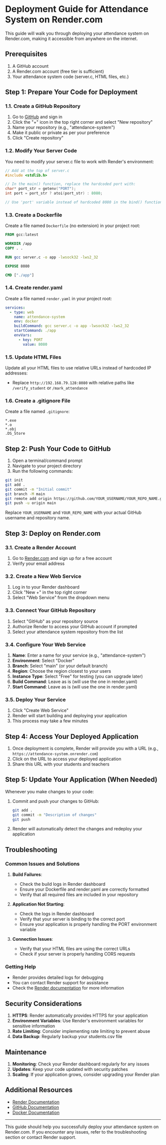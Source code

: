 # Deployment Guide for Attendance System on Render.com

This guide will walk you through deploying your attendance system on Render.com, making it accessible from anywhere on the internet.

## Prerequisites

1. A GitHub account
2. A Render.com account (free tier is sufficient)
3. Your attendance system code (server.c, HTML files, etc.)

## Step 1: Prepare Your Code for Deployment

### 1.1. Create a GitHub Repository

1. Go to [GitHub](https://github.com) and sign in
2. Click the "+" icon in the top right corner and select "New repository"
3. Name your repository (e.g., "attendance-system")
4. Make it public or private as per your preference
5. Click "Create repository"

### 1.2. Modify Your Server Code

You need to modify your server.c file to work with Render's environment:

```c
// Add at the top of server.c
#include <stdlib.h>

// In the main() function, replace the hardcoded port with:
char* port_str = getenv("PORT");
int port = port_str ? atoi(port_str) : 8080;

// Use 'port' variable instead of hardcoded 8080 in the bind() function
```

### 1.3. Create a Dockerfile

Create a file named `Dockerfile` (no extension) in your project root:

```dockerfile
FROM gcc:latest

WORKDIR /app
COPY . .

RUN gcc server.c -o app -lwsock32 -lws2_32

EXPOSE 8080

CMD ["./app"]
```

### 1.4. Create render.yaml

Create a file named `render.yaml` in your project root:

```yaml
services:
  - type: web
    name: attendance-system
    env: docker
    buildCommand: gcc server.c -o app -lwsock32 -lws2_32
    startCommand: ./app
    envVars:
      - key: PORT
        value: 8080
```

### 1.5. Update HTML Files

Update all your HTML files to use relative URLs instead of hardcoded IP addresses:

- Replace `http://192.168.79.128:8080` with relative paths like `/verify_student` or `/mark_attendance`

### 1.6. Create a .gitignore File

Create a file named `.gitignore`:

```
*.exe
*.o
*.obj
.DS_Store
```

## Step 2: Push Your Code to GitHub

1. Open a terminal/command prompt
2. Navigate to your project directory
3. Run the following commands:

```bash
git init
git add .
git commit -m "Initial commit"
git branch -M main
git remote add origin https://github.com/YOUR_USERNAME/YOUR_REPO_NAME.git
git push -u origin main
```

Replace `YOUR_USERNAME` and `YOUR_REPO_NAME` with your actual GitHub username and repository name.

## Step 3: Deploy on Render.com

### 3.1. Create a Render Account

1. Go to [Render.com](https://render.com) and sign up for a free account
2. Verify your email address

### 3.2. Create a New Web Service

1. Log in to your Render dashboard
2. Click "New +" in the top right corner
3. Select "Web Service" from the dropdown menu

### 3.3. Connect Your GitHub Repository

1. Select "GitHub" as your repository source
2. Authorize Render to access your GitHub account if prompted
3. Select your attendance system repository from the list

### 3.4. Configure Your Web Service

1. **Name**: Enter a name for your service (e.g., "attendance-system")
2. **Environment**: Select "Docker"
3. **Branch**: Select "main" (or your default branch)
4. **Region**: Choose the region closest to your users
5. **Instance Type**: Select "Free" for testing (you can upgrade later)
6. **Build Command**: Leave as is (will use the one in render.yaml)
7. **Start Command**: Leave as is (will use the one in render.yaml)

### 3.5. Deploy Your Service

1. Click "Create Web Service"
2. Render will start building and deploying your application
3. This process may take a few minutes

## Step 4: Access Your Deployed Application

1. Once deployment is complete, Render will provide you with a URL (e.g., `https://attendance-system.onrender.com`)
2. Click on the URL to access your deployed application
3. Share this URL with your students and teachers

## Step 5: Update Your Application (When Needed)

Whenever you make changes to your code:

1. Commit and push your changes to GitHub:
   ```bash
   git add .
   git commit -m "Description of changes"
   git push
   ```

2. Render will automatically detect the changes and redeploy your application

## Troubleshooting

### Common Issues and Solutions

1. **Build Failures**:
   - Check the build logs in Render dashboard
   - Ensure your Dockerfile and render.yaml are correctly formatted
   - Verify that all required files are included in your repository

2. **Application Not Starting**:
   - Check the logs in Render dashboard
   - Verify that your server is binding to the correct port
   - Ensure your application is properly handling the PORT environment variable

3. **Connection Issues**:
   - Verify that your HTML files are using the correct URLs
   - Check if your server is properly handling CORS requests

### Getting Help

- Render provides detailed logs for debugging
- You can contact Render support for assistance
- Check the [Render documentation](https://render.com/docs) for more information

## Security Considerations

1. **HTTPS**: Render automatically provides HTTPS for your application
2. **Environment Variables**: Use Render's environment variables for sensitive information
3. **Rate Limiting**: Consider implementing rate limiting to prevent abuse
4. **Data Backup**: Regularly backup your students.csv file

## Maintenance

1. **Monitoring**: Check your Render dashboard regularly for any issues
2. **Updates**: Keep your code updated with security patches
3. **Scaling**: If your application grows, consider upgrading your Render plan

## Additional Resources

- [Render Documentation](https://render.com/docs)
- [GitHub Documentation](https://docs.github.com)
- [Docker Documentation](https://docs.docker.com)

---

This guide should help you successfully deploy your attendance system on Render.com. If you encounter any issues, refer to the troubleshooting section or contact Render support. 